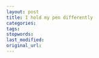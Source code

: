 ```yaml
---
layout: post
title: I hold my pen differently
categories:
tags:
stopwords:
last_modified:
original_url: 
---
```


<!--more-->

